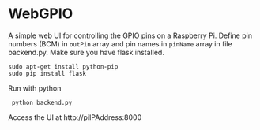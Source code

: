 # WebGPIO
A simple web UI for controlling the GPIO pins on a Raspberry Pi. Define pin numbers (BCM) in <code>outPin</code> array and pin names in <code>pinName</code> array in file backend.py. Make sure you have flask installed.

    sudo apt-get install python-pip
    sudo pip install flask

Run with python

     python backend.py
     
Access the UI at http://piIPAddress:8000
